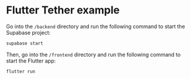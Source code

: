 # Flutter Tether example

Go into the `/backend` directory and run the following command to start the
Supabase project:

```bash
supabase start
```

Then, go into the `/frontend` directory and run the following command to start
the Flutter app:

```bash
flutter run
```
